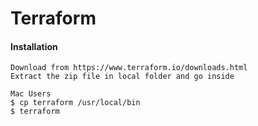 # Terraform

#### Installation

```
Download from https://www.terraform.io/downloads.html
Extract the zip file in local folder and go inside

Mac Users
$ cp terraform /usr/local/bin
$ terraform
```



